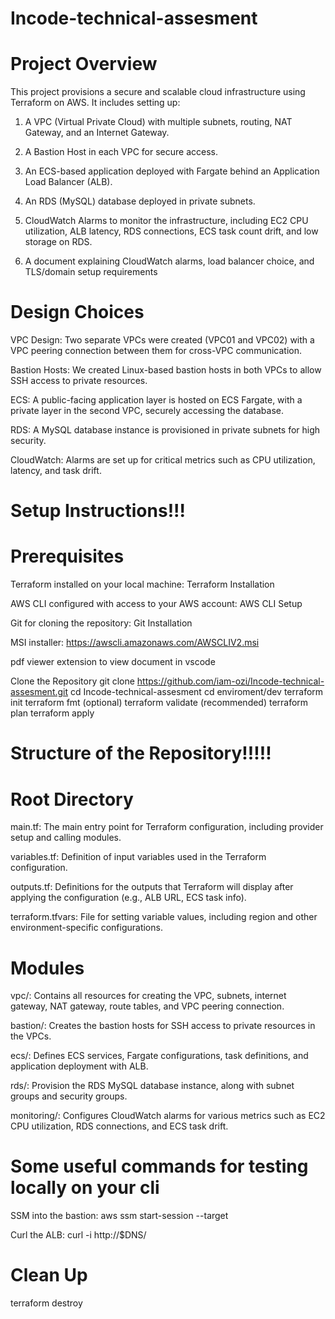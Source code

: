 # Incode-technical-assesment

# Project Overview #

This project provisions a secure and scalable cloud infrastructure using Terraform on AWS. It includes setting up:

1. A VPC (Virtual Private Cloud) with multiple subnets, routing, NAT Gateway, and an Internet Gateway.

2. A Bastion Host in each VPC for secure access.

3. An ECS-based application deployed with Fargate behind an Application Load Balancer (ALB).

4. An RDS (MySQL) database deployed in private subnets.

5. CloudWatch Alarms to monitor the infrastructure, including EC2 CPU utilization, ALB latency, RDS     connections, ECS task count drift, and low storage on RDS.

6. A document explaining CloudWatch alarms, load balancer choice, and
TLS/domain setup requirements

# Design Choices

VPC Design: Two separate VPCs were created (VPC01 and VPC02) with a VPC peering connection between them for cross-VPC communication.

Bastion Hosts: We created Linux-based bastion hosts in both VPCs to allow SSH access to private resources.

ECS: A public-facing application layer is hosted on ECS Fargate, with a private layer in the second VPC, securely accessing the database.

RDS: A MySQL database instance is provisioned in private subnets for high security.

CloudWatch: Alarms are set up for critical metrics such as CPU utilization, latency, and task drift.

# Setup Instructions!!!

# Prerequisites #
Terraform installed on your local machine: Terraform Installation

AWS CLI configured with access to your AWS account: AWS CLI Setup

Git for cloning the repository: Git Installation

MSI installer: https://awscli.amazonaws.com/AWSCLIV2.msi

pdf viewer extension to view document in vscode



Clone the Repository
git clone https://github.com/iam-ozi/Incode-technical-assesment.git
cd Incode-technical-assesment
cd enviroment/dev
terraform init
terraform fmt (optional)
terraform validate (recommended)
terraform plan
terraform apply 


# Structure of the Repository!!!!!

# Root Directory

main.tf: The main entry point for Terraform configuration, including provider setup and calling modules.

variables.tf: Definition of input variables used in the Terraform configuration.

outputs.tf: Definitions for the outputs that Terraform will display after applying the configuration (e.g., ALB URL, ECS task info).

terraform.tfvars: File for setting variable values, including region and other environment-specific configurations.

# Modules
vpc/: Contains all resources for creating the VPC, subnets, internet gateway, NAT gateway, route tables, and VPC peering connection.

bastion/: Creates the bastion hosts for SSH access to private resources in the VPCs.

ecs/: Defines ECS services, Fargate configurations, task definitions, and application deployment with ALB.

rds/: Provision the RDS MySQL database instance, along with subnet groups and security groups.

monitoring/: Configures CloudWatch alarms for various metrics such as EC2 CPU utilization, RDS connections, and ECS task drift.

# Some useful commands for testing locally on your cli

SSM into the bastion:
aws ssm start-session --target <instance-id>

Curl the ALB:
curl -i http://$DNS/


# Clean Up
terraform destroy